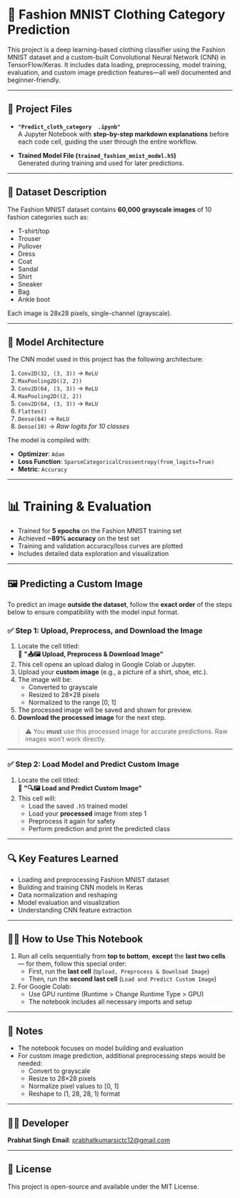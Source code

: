# 🧠 Fashion MNIST Clothing Category Prediction

This project is a deep learning-based clothing classifier using the Fashion MNIST dataset and a custom-built Convolutional Neural Network (CNN) in TensorFlow/Keras. It includes data loading, preprocessing, model training, evaluation, and custom image prediction features—all well documented and beginner-friendly.

---

## 📁 Project Files

- **`"Predict_cloth_category  .ipynb"`**  
  A Jupyter Notebook with **step-by-step markdown explanations** before each code cell, guiding the user through the entire workflow.
  
- **Trained Model File (`trained_fashion_mnist_model.h5`)**  
  Generated during training and used for later predictions.

---

## 🧾 Dataset Description

The Fashion MNIST dataset contains **60,000 grayscale images** of 10 fashion categories such as:

- T-shirt/top  
- Trouser  
- Pullover  
- Dress  
- Coat  
- Sandal  
- Shirt  
- Sneaker  
- Bag  
- Ankle boot

Each image is 28x28 pixels, single-channel (grayscale).

---

## 🚀 Model Architecture

The CNN model used in this project has the following architecture:

1. `Conv2D(32, (3, 3))` → `ReLU`  
2. `MaxPooling2D((2, 2))`  
3. `Conv2D(64, (3, 3))` → `ReLU`  
4. `MaxPooling2D((2, 2))`  
5. `Conv2D(64, (3, 3))` → `ReLU`  
6. `Flatten()`  
7. `Dense(64)` → `ReLU`  
8. `Dense(10)` → *Raw logits for 10 classes*

The model is compiled with:
- **Optimizer**: `Adam`
- **Loss Function**: `SparseCategoricalCrossentropy(from_logits=True)`
- **Metric**: `Accuracy`


---

# 📊 Training & Evaluation

- Trained for **5 epochs** on the Fashion MNIST training set
- Achieved **~89% accuracy** on the test set
- Training and validation accuracy/loss curves are plotted
- Includes detailed data exploration and visualization

---

## 🖼️ Predicting a Custom Image

To predict an image **outside the dataset**, follow the **exact order** of the steps below to ensure compatibility with the model input format.

### ✅ Step 1: Upload, Preprocess, and Download the Image

1. Locate the cell titled:  
   🔹 **"📤🖼️ Upload, Preprocess & Download Image"**
2. This cell opens an upload dialog in Google Colab or Jupyter.
3. Upload your **custom image** (e.g., a picture of a shirt, shoe, etc.).
4. The image will be:
   - Converted to grayscale
   - Resized to 28×28 pixels
   - Normalized to the range [0, 1]
5. The processed image will be saved and shown for preview.
6. **Download the processed image** for the next step.

> ⚠️ You **must** use this processed image for accurate predictions. Raw images won’t work directly.

---

### ✅ Step 2: Load Model and Predict Custom Image

1. Locate the cell titled:  
   🔹 **"🔍🖼️ Load and Predict Custom Image"**
2. This cell will:
   - Load the saved `.h5` trained model
   - Load your **processed** image from step 1
   - Preprocess it again for safety
   - Perform prediction and print the predicted class

---

## 🔍 Key Features Learned

- Loading and preprocessing Fashion MNIST dataset
- Building and training CNN models in Keras
- Data normalization and reshaping
- Model evaluation and visualization
- Understanding CNN feature extraction

---

## 🧑‍💻 How to Use This Notebook

1. Run all cells sequentially from **top to bottom**, **except** the **last two cells** — for them, follow this special order:
   - First, run the **last cell** (`Upload, Preprocess & Download Image`)
   - Then, run the **second last cell** (`Load and Predict Custom Image`)
2. For Google Colab:
   - Use GPU runtime (Runtime > Change Runtime Type > GPU)
   - The notebook includes all necessary imports and setup

---

## 📜 Notes

- The notebook focuses on model building and evaluation
- For custom image prediction, additional preprocessing steps would be needed:
  - Convert to grayscale
  - Resize to 28×28 pixels
  - Normalize pixel values to [0, 1]
  - Reshape to (1, 28, 28, 1) format

---

## 👨‍💻 Developer

**Prabhat Singh**
**Email**: prabhatkumarsictc12@gmail.com



---

## 📜 License

This project is open-source and available under the MIT License.
